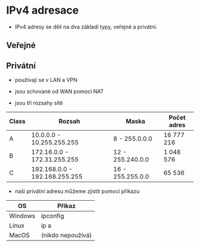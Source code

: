 # IPv4 adresace

- IPv4 adresy se dělí na dva základí typy, veřejné a privátní.

## Veřejné

## Privátní

- používají se v LAN a VPN

- jsou schované od WAN pomocí NAT

- jsou tři rozsahy sítě

|Class|Rozsah|Maska|Počet adres|
|---|---|---|---|
|A|10.0.0.0 - 10.255.255.255|8 - 255.0.0.0|16 777 216|
|B|172.16.0.0 - 172.31.255.255|12 - 255.240.0.0|1 048 576|
|C|192.168.0.0 - 192.168.255.255|16 - 255.255.0.0|65 536|

- naši privátní adresu můžeme zjistit pomocí příkazu

|OS|Příkaz|
|---|---|
|Windows| ipconfig|
|Linux| ip a|
|MacOS| (nikdo nepoužívá)|
